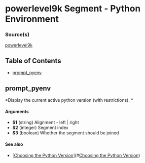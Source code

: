 # powerlevel9k Segment - Python Environment


### Source(s)

[powerlevel9k](https://github.com/bhilburn/powerlevel9k)

## Table of Contents

- [prompt_pyenv](#prompt_pyenv)

## prompt_pyenv
*Display the current active python version (with restrictions). *

#### Arguments

- **$1** (string) Alignment - left | right
- **$2** (integer) Segment index
- **$3** (boolean) Whether the segment should be joined


#### See also

- [[Choosing the Python Version](https://github.com/pyenv/pyenv#choosing-the-python-version)](#[Choosing the Python Version](https://github.com/pyenv/pyenv#choosing-the-python-version))


